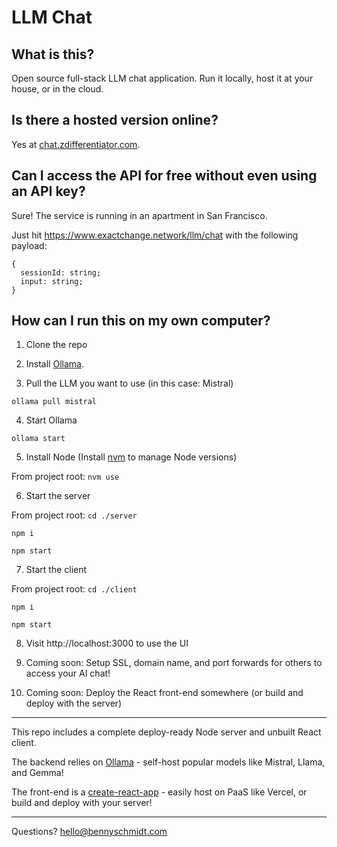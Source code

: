 # LLM Chat

## What is this?

Open source full-stack LLM chat application. Run it locally, host it at your house, or in the cloud.

## Is there a hosted version online?

Yes at [chat.zdifferentiator.com](https://chat.zdifferentiator.com).

## Can I access the API for free without even using an API key?

Sure! The service is running in an apartment in San Francisco. 

Just hit https://www.exactchange.network/llm/chat with the following payload:

```
{
  sessionId: string;
  input: string;
}
```

## How can I run this on my own computer?

1. Clone the repo

2. Install [Ollama](https://ollama.com/).

3. Pull the LLM you want to use (in this case: Mistral)

`ollama pull mistral`

4. Start Ollama

`ollama start`

5. Install Node (Install [nvm](https://github.com/nvm-sh/nvm) to manage Node versions)

From project root: `nvm use`

6. Start the server

From project root: `cd ./server`

`npm i`

`npm start`

7. Start the client

From project root: `cd ./client`

`npm i`

`npm start`

8. Visit http://localhost:3000 to use the UI

9. Coming soon: Setup SSL, domain name, and port forwards for others to access your AI chat!

10. Coming soon: Deploy the React front-end somewhere (or build and deploy with the server)

-----

This repo includes a complete deploy-ready Node server and unbuilt React client.

The backend relies on [Ollama](https://ollama.com/) - self-host popular models like Mistral, Llama, and Gemma!

The front-end is a [create-react-app](https://www.npmjs.com/package/create-react-app) - easily host on PaaS like Vercel, or build and deploy with your server!

-----

Questions? hello@bennyschmidt.com 
